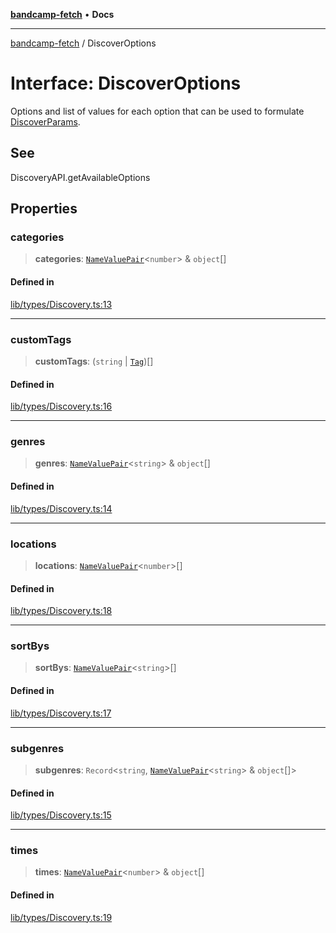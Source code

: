 [**bandcamp-fetch**](../README.md) • **Docs**

***

[bandcamp-fetch](../README.md) / DiscoverOptions

# Interface: DiscoverOptions

Options and list of values for each option that can be used to formulate [DiscoverParams](DiscoverParams.md).

## See

DiscoveryAPI.getAvailableOptions

## Properties

### categories

> **categories**: [`NameValuePair`](NameValuePair.md)\<`number`\> & `object`[]

#### Defined in

[lib/types/Discovery.ts:13](https://github.com/patrickkfkan/bandcamp-fetch/blob/e4cb82348d4aab387354625a2433077d57362f73/src/lib/types/Discovery.ts#L13)

***

### customTags

> **customTags**: (`string` \| [`Tag`](Tag.md))[]

#### Defined in

[lib/types/Discovery.ts:16](https://github.com/patrickkfkan/bandcamp-fetch/blob/e4cb82348d4aab387354625a2433077d57362f73/src/lib/types/Discovery.ts#L16)

***

### genres

> **genres**: [`NameValuePair`](NameValuePair.md)\<`string`\> & `object`[]

#### Defined in

[lib/types/Discovery.ts:14](https://github.com/patrickkfkan/bandcamp-fetch/blob/e4cb82348d4aab387354625a2433077d57362f73/src/lib/types/Discovery.ts#L14)

***

### locations

> **locations**: [`NameValuePair`](NameValuePair.md)\<`number`\>[]

#### Defined in

[lib/types/Discovery.ts:18](https://github.com/patrickkfkan/bandcamp-fetch/blob/e4cb82348d4aab387354625a2433077d57362f73/src/lib/types/Discovery.ts#L18)

***

### sortBys

> **sortBys**: [`NameValuePair`](NameValuePair.md)\<`string`\>[]

#### Defined in

[lib/types/Discovery.ts:17](https://github.com/patrickkfkan/bandcamp-fetch/blob/e4cb82348d4aab387354625a2433077d57362f73/src/lib/types/Discovery.ts#L17)

***

### subgenres

> **subgenres**: `Record`\<`string`, [`NameValuePair`](NameValuePair.md)\<`string`\> & `object`[]\>

#### Defined in

[lib/types/Discovery.ts:15](https://github.com/patrickkfkan/bandcamp-fetch/blob/e4cb82348d4aab387354625a2433077d57362f73/src/lib/types/Discovery.ts#L15)

***

### times

> **times**: [`NameValuePair`](NameValuePair.md)\<`number`\> & `object`[]

#### Defined in

[lib/types/Discovery.ts:19](https://github.com/patrickkfkan/bandcamp-fetch/blob/e4cb82348d4aab387354625a2433077d57362f73/src/lib/types/Discovery.ts#L19)
